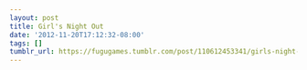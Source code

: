 ```yaml
---
layout: post
title: Girl's Night Out
date: '2012-11-20T17:12:32-08:00'
tags: []
tumblr_url: https://fugugames.tumblr.com/post/110612453341/girls-night-out
---
```

